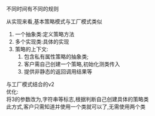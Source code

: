不同时间有不同的规则

从实现来看,基本策略模式与工厂模式类似
1. 一个抽象类:定义策略方法
2. 多个实现类:具体的实现
3. 策略的上下文: 
   1. 包含私有属性策略的抽象类;
   2. 客户需自己创建一个策略,初始化测类传入
   3. 提供非静态的返回调用结果等

与工厂模式结合的v2  
优化:  
    将3的参数改为,字符串等标志,根据判断自己创建具体的策略类  
    此方式,客户只需知道并使用一个类就可以了,无需使用两个类



